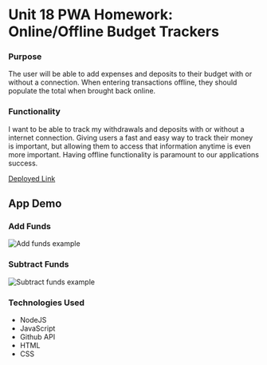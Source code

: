 # Unit 18 PWA Homework: Online/Offline Budget Trackers

### Purpose

The user will be able to add expenses and deposits to their budget with or without a connection. When entering transactions offline, they should populate the total when brought back online.

### Functionality

I want to be able to track my withdrawals and deposits with or without a internet connection. Giving users a fast and easy way to track their money is important, but allowing them to access that information anytime is even more important. Having offline functionality is paramount to our applications success.

[Deployed Link](https://sparky-budget-tracker.herokuapp.com/)

## App Demo

### Add Funds 
![Add funds example](images/ADD-funds-budget-tracker)

### Subtract Funds
![Subtract funds example](images/SUBTRACT-funds-budget-tracker)

### Technologies Used 
 * NodeJS
 * JavaScript
 * Github API
 * HTML
 * CSS

